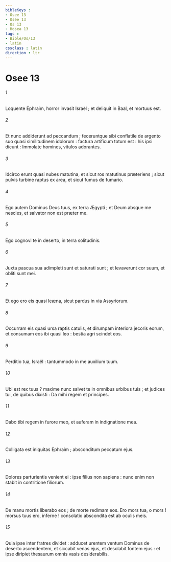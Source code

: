 ```yaml
---
bibleKeys : 
- Osee 13
- Osée 13
- Os 13
- Hosea 13
tags : 
- Bible/Os/13
- latin
cssclass : latin
direction : ltr
---
```


# Osee 13

###### 1
Loquente Ephraim, horror invasit Israël ; et deliquit in Baal, et mortuus est.
###### 2
Et nunc addiderunt ad peccandum ; feceruntque sibi conflatile de argento suo quasi similitudinem idolorum : factura artificum totum est : his ipsi dicunt : Immolate homines, vitulos adorantes.
###### 3
Idcirco erunt quasi nubes matutina, et sicut ros matutinus præteriens ; sicut pulvis turbine raptus ex area, et sicut fumus de fumario.
###### 4
Ego autem Dominus Deus tuus, ex terra Ægypti ; et Deum absque me nescies, et salvator non est præter me.
###### 5
Ego cognovi te in deserto, in terra solitudinis.
###### 6
Juxta pascua sua adimpleti sunt et saturati sunt ; et levaverunt cor suum, et obliti sunt mei.
###### 7
Et ego ero eis quasi leæna, sicut pardus in via Assyriorum.
###### 8
Occurram eis quasi ursa raptis catulis, et dirumpam interiora jecoris eorum, et consumam eos ibi quasi leo : bestia agri scindet eos.
###### 9
Perditio tua, Israël : tantummodo in me auxilium tuum.
###### 10
Ubi est rex tuus ? maxime nunc salvet te in omnibus urbibus tuis ; et judices tui, de quibus dixisti : Da mihi regem et principes.
###### 11
Dabo tibi regem in furore meo, et auferam in indignatione mea.
###### 12
Colligata est iniquitas Ephraim ; absconditum peccatum ejus.
###### 13
Dolores parturientis venient ei : ipse filius non sapiens : nunc enim non stabit in contritione filiorum.
###### 14
De manu mortis liberabo eos ; de morte redimam eos. Ero mors tua, o mors ! morsus tuus ero, inferne ! consolatio abscondita est ab oculis meis.
###### 15
Quia ipse inter fratres dividet : adducet urentem ventum Dominus de deserto ascendentem, et siccabit venas ejus, et desolabit fontem ejus : et ipse diripiet thesaurum omnis vasis desiderabilis.
